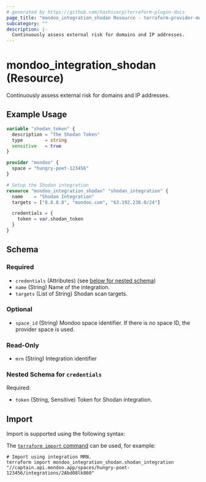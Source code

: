 ```yaml
---
# generated by https://github.com/hashicorp/terraform-plugin-docs
page_title: "mondoo_integration_shodan Resource - terraform-provider-mondoo"
subcategory: ""
description: |-
  Continuously assess external risk for domains and IP addresses.
---
```


# mondoo_integration_shodan (Resource)

Continuously assess external risk for domains and IP addresses.

## Example Usage

```terraform
variable "shodan_token" {
  description = "The Shodan Token"
  type        = string
  sensitive   = true
}

provider "mondoo" {
  space = "hungry-poet-123456"
}

# Setup the Shodan integration
resource "mondoo_integration_shodan" "shodan_integration" {
  name    = "Shodan Integration"
  targets = ["8.8.8.8", "mondoo.com", "63.192.236.0/24"]

  credentials = {
    token = var.shodan_token
  }
}
```

<!-- schema generated by tfplugindocs -->
## Schema

### Required

- `credentials` (Attributes) (see [below for nested schema](#nestedatt--credentials))
- `name` (String) Name of the integration.
- `targets` (List of String) Shodan scan targets.

### Optional

- `space_id` (String) Mondoo space identifier. If there is no space ID, the provider space is used.

### Read-Only

- `mrn` (String) Integration identifier

<a id="nestedatt--credentials"></a>
### Nested Schema for `credentials`

Required:

- `token` (String, Sensitive) Token for Shodan integration.

## Import

Import is supported using the following syntax:

The [`terraform import` command](https://developer.hashicorp.com/terraform/cli/commands/import) can be used, for example:

```shell
# Import using integration MRN.
terraform import mondoo_integration_shodan.shodan_integration "//captain.api.mondoo.app/spaces/hungry-poet-123456/integrations/2Abd08lk860"
```
